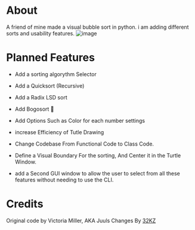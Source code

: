 # About

A friend of mine made a visual bubble sort in python. i am adding different sorts and usability features. 
![image](https://github.com/32KZ/SortingVisualised/assets/72939329/5766e7c7-ae55-4480-816f-9fe3fbdf7973)

# Planned Features 

- Add a sorting algorythm Selector
- Add a Quicksort (Recursive)
- Add a Radix LSD sort
- Add Bogosort 🤣

- Add Options Such as Color for each number settings
- increase Efficiency of Tutle Drawing
- Change Codebase From Functional Code to Class Code.

- Define a Visual Boundary For the sorting, And Center it in the Turtle Window.
- add a Second GUI window to allow the user to select from all these features without needing to use the CLI.


# Credits
Original code by Victoria Miller, AKA Juuls
Changes By [32KZ](https://32kz.github.io/32kzWebsite/index.html)


